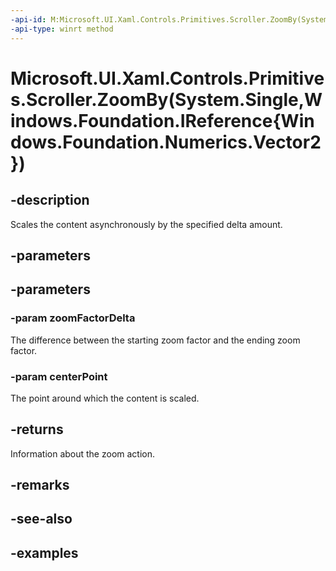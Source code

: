 ```yaml
---
-api-id: M:Microsoft.UI.Xaml.Controls.Primitives.Scroller.ZoomBy(System.Single,Windows.Foundation.IReference{Windows.Foundation.Numerics.Vector2})
-api-type: winrt method
---
```


# Microsoft.UI.Xaml.Controls.Primitives.Scroller.ZoomBy(System.Single,Windows.Foundation.IReference{Windows.Foundation.Numerics.Vector2})

<!--
public Microsoft.UI.Xaml.Controls.ZoomInfo ZoomBy (float zoomFactorDelta, System.Nullable<System.Numerics.Vector2> centerPoint);
-->

## -description

Scales the content asynchronously by the specified delta amount.

## -parameters

## -parameters

### -param zoomFactorDelta

The difference between the starting zoom factor and the ending zoom factor.

### -param centerPoint

The point around which the content is scaled.

## -returns

Information about the zoom action.

## -remarks

## -see-also

## -examples

